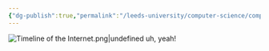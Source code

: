 ```yaml
---
{"dg-publish":true,"permalink":"/leeds-university/computer-science/compulsory-modules/professional-computing/week-3-1-networks-and-software/early-history-of-the-internet-and-web/","tags":["TODO"]}
---
```


![Timeline of the Internet.png|undefined](/img/user/Timeline%20of%20the%20Internet.png)
uh, yeah!